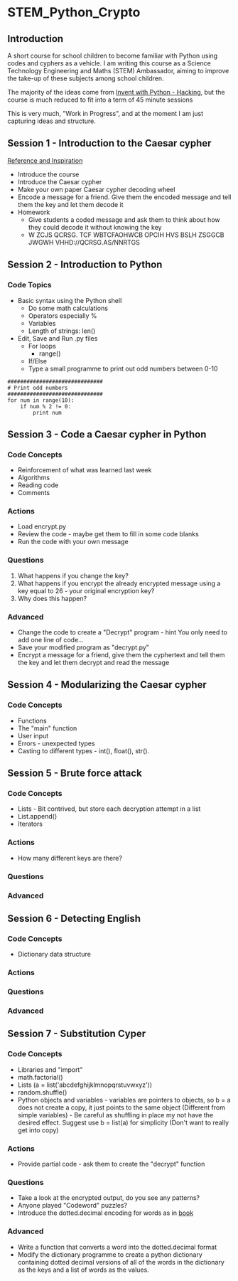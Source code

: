 # STEM_Python_Crypto

## Introduction

A short course for school children to become familiar with Python using codes
and cyphers as a vehicle.  I am writing this course as a Science Technology
Engineering and Maths (STEM) Ambassador, aiming to improve the take-up of these
subjects among school children.

The majority of the ideas come from [Invent with Python -
Hacking](https://inventwithpython.com/hacking/chapters/), but the course is
much reduced to fit into a term of 45 minute sessions

This is very much, "Work in Progress", and at the moment I am just capturing ideas and structure.

## Session 1 - Introduction to the Caesar cypher

[Reference and
Inspiration](https://inventwithpython.com/hacking/chapter1.html)

-   Introduce the course
-   Introduce the Caesar cypher
-   Make your own paper Caesar cypher decoding wheel
-   Encode a message for a friend. Give them the encoded message and
    tell them the key and let them decode it
-   Homework
    -   Give students a coded message and ask them to think about how
        they could decode it without knowing the key
    -   W ZCJS QCRSG. TCF WBTCFAOHWCB OPCIH HVS BSLH ZSGGCB JWGWH
        VHHD://QCRSG.AS/NNRTGS

## Session 2 - Introduction to Python

### Code Topics

-   Basic syntax using the Python shell
    -   Do some math calculations
    -   Operators especially %
    -   Variables
    *   Length of strings: len()
-   Edit, Save and Run .py files
    -   For loops
        - range()
    -   If/Else
    -   Type a small programme to print out odd numbers between 0-10

``` {.python}
##############################
# Print odd numbers
##############################
for num in range(10):
    if num % 2 != 0:
        print num
``````

## Session 3 - Code a Caesar cypher in Python

### Code Concepts

* Reinforcement of what was learned last week
* Algorithms
* Reading code
* Comments

### Actions

* Load encrypt.py
* Review the code - maybe get them to fill in some code blanks
* Run the code with your own message

### Questions

1.  What happens if you change the key?
2.  What happens if you encrypt the already encrypted message using a
    key equal to 26 - your original encryption key?
3.  Why does this happen?

### Advanced

* Change the code to create a "Decrypt" program - hint You only need to add
  one line of code...
* Save your modified program as "decrypt.py"
* Encrypt a message for a friend, give them the cyphertext and tell them the
  key and let them decrypt and read the message

## Session 4 - Modularizing the Caesar cypher

### Code Concepts

* Functions
* The "main" function
* User input
* Errors - unexpected types
* Casting to different types - int(), float(), str().

## Session 5 - Brute force attack

### Code Concepts

* Lists - Bit contrived, but store each decryption attempt in a list
* List.append()
* Iterators

### Actions

* How many different keys are there?

### Questions


### Advanced

## Session 6 - Detecting English

### Code Concepts

* Dictionary data structure

### Actions


### Questions


### Advanced

## Session 7 - Substitution Cyper

### Code Concepts

* Libraries and  "import"
* math.factorial()
* Lists (a = list('abcdefghijklmnopqrstuvwxyz'))
* random.shuffle()
* Python objects and variables - variables are pointers to objects, so b = a
  does not create a copy, it just points to the same object (Different from
  simple variables) - Be careful as shuffling in place my not have the desired
  effect. Suggest use b = list(a) for simplicity (Don't want to really get into
  copy)

### Actions

* Provide partial code - ask them to create the "decrypt" function

### Questions

* Take a look at the encrypted output, do you see any patterns?
* Anyone played "Codeword" puzzles?
* Introduce the dotted.decimal encoding for words as in [book](https://inventwithpython.com/hacking/chapter18.html)

### Advanced

* Write a function that converts a word into the dotted.decimal format
* Modify the dictionary programme to create a python dictionary
  containing dotted decimal versions of all of the words in the
  dictionary as the keys and a list of words as the values.
